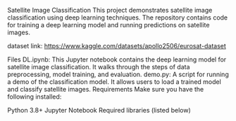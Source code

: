 Satellite Image Classification
This project demonstrates satellite image classification using deep learning techniques. The repository contains code for training a deep learning model and running predictions on satellite images.


dataset link:
https://www.kaggle.com/datasets/apollo2506/eurosat-dataset

Files
DL.ipynb: This Jupyter notebook contains the deep learning model for satellite image classification. It walks through the steps of data preprocessing, model training, and evaluation.
demo.py: A script for running a demo of the classification model. It allows users to load a trained model and classify satellite images.
Requirements
Make sure you have the following installed:

Python 3.8+
Jupyter Notebook
Required libraries (listed below)
